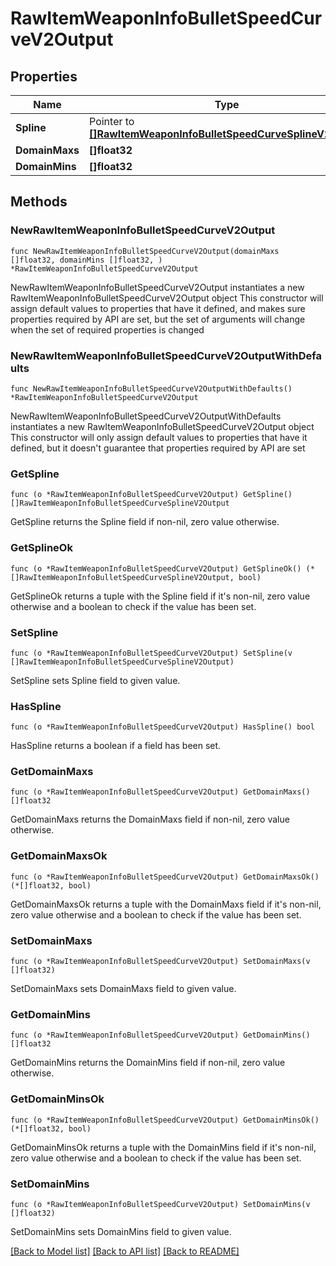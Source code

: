 # RawItemWeaponInfoBulletSpeedCurveV2Output

## Properties

Name | Type | Description | Notes
------------ | ------------- | ------------- | -------------
**Spline** | Pointer to [**[]RawItemWeaponInfoBulletSpeedCurveSplineV2Output**](RawItemWeaponInfoBulletSpeedCurveSplineV2Output.md) |  | [optional] 
**DomainMaxs** | **[]float32** |  | 
**DomainMins** | **[]float32** |  | 

## Methods

### NewRawItemWeaponInfoBulletSpeedCurveV2Output

`func NewRawItemWeaponInfoBulletSpeedCurveV2Output(domainMaxs []float32, domainMins []float32, ) *RawItemWeaponInfoBulletSpeedCurveV2Output`

NewRawItemWeaponInfoBulletSpeedCurveV2Output instantiates a new RawItemWeaponInfoBulletSpeedCurveV2Output object
This constructor will assign default values to properties that have it defined,
and makes sure properties required by API are set, but the set of arguments
will change when the set of required properties is changed

### NewRawItemWeaponInfoBulletSpeedCurveV2OutputWithDefaults

`func NewRawItemWeaponInfoBulletSpeedCurveV2OutputWithDefaults() *RawItemWeaponInfoBulletSpeedCurveV2Output`

NewRawItemWeaponInfoBulletSpeedCurveV2OutputWithDefaults instantiates a new RawItemWeaponInfoBulletSpeedCurveV2Output object
This constructor will only assign default values to properties that have it defined,
but it doesn't guarantee that properties required by API are set

### GetSpline

`func (o *RawItemWeaponInfoBulletSpeedCurveV2Output) GetSpline() []RawItemWeaponInfoBulletSpeedCurveSplineV2Output`

GetSpline returns the Spline field if non-nil, zero value otherwise.

### GetSplineOk

`func (o *RawItemWeaponInfoBulletSpeedCurveV2Output) GetSplineOk() (*[]RawItemWeaponInfoBulletSpeedCurveSplineV2Output, bool)`

GetSplineOk returns a tuple with the Spline field if it's non-nil, zero value otherwise
and a boolean to check if the value has been set.

### SetSpline

`func (o *RawItemWeaponInfoBulletSpeedCurveV2Output) SetSpline(v []RawItemWeaponInfoBulletSpeedCurveSplineV2Output)`

SetSpline sets Spline field to given value.

### HasSpline

`func (o *RawItemWeaponInfoBulletSpeedCurveV2Output) HasSpline() bool`

HasSpline returns a boolean if a field has been set.

### GetDomainMaxs

`func (o *RawItemWeaponInfoBulletSpeedCurveV2Output) GetDomainMaxs() []float32`

GetDomainMaxs returns the DomainMaxs field if non-nil, zero value otherwise.

### GetDomainMaxsOk

`func (o *RawItemWeaponInfoBulletSpeedCurveV2Output) GetDomainMaxsOk() (*[]float32, bool)`

GetDomainMaxsOk returns a tuple with the DomainMaxs field if it's non-nil, zero value otherwise
and a boolean to check if the value has been set.

### SetDomainMaxs

`func (o *RawItemWeaponInfoBulletSpeedCurveV2Output) SetDomainMaxs(v []float32)`

SetDomainMaxs sets DomainMaxs field to given value.


### GetDomainMins

`func (o *RawItemWeaponInfoBulletSpeedCurveV2Output) GetDomainMins() []float32`

GetDomainMins returns the DomainMins field if non-nil, zero value otherwise.

### GetDomainMinsOk

`func (o *RawItemWeaponInfoBulletSpeedCurveV2Output) GetDomainMinsOk() (*[]float32, bool)`

GetDomainMinsOk returns a tuple with the DomainMins field if it's non-nil, zero value otherwise
and a boolean to check if the value has been set.

### SetDomainMins

`func (o *RawItemWeaponInfoBulletSpeedCurveV2Output) SetDomainMins(v []float32)`

SetDomainMins sets DomainMins field to given value.



[[Back to Model list]](../README.md#documentation-for-models) [[Back to API list]](../README.md#documentation-for-api-endpoints) [[Back to README]](../README.md)


